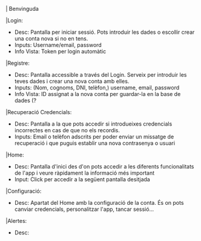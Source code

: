 | Benvinguda

|Login:
- Desc: Pantalla per iniciar sessió. Pots introduir les dades o escollir crear una conta nova si no en tens.
- Inputs: Username/email, password
- Info Vista: Token per login automàtic

|Registre:
- Desc: Pantalla accessible a través del Login. Serveix per introduir les teves dades i crear una nova conta amb elles.
- Inputs: (Nom, cognoms, DNI, telèfon,) username, email, password
- Info Vista: ID assignat a la nova conta per guardar-la en la base de dades (?

|Recuperació Credencials:
- Desc: Pantalla a la que pots accedir si introdueixes credencials incorrectes en cas de que no els recordis. 
- Inputs: Email o telèfon adscrits per poder enviar un missatge de recuperació i que puguis establir una nova contrasenya o usuari

|Home: 
- Desc: Pantalla d'inici des d'on pots accedir a les diferents funcionalitats de l'app i veure ràpidament la informació més important
- Input: Click per accedir a la següent pantalla desitjada

|Configuració:
- Desc: Apartat del Home amb la configuració de la conta. És on pots canviar credencials, personalitzar l'app, tancar sessió...

|Alertes: 
- Desc: 
